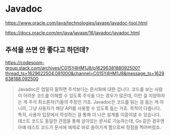 # Javadoc

<https://www.oracle.com/java/technologies/javase/javadoc-tool.html>

<https://docs.oracle.com/en/java/javase/16/javadoc/javadoc.html>

## 주석을 쓰면 안 좋다고 하던데?

<https://codesoom-group.slack.com/archives/C015Y4HM1J8/p1629638188092500?thread_ts=1629622504.081000&channel=C015Y4HM1J8&message_ts=1629638188.092500>

> Javadoc은 엄밀히 말하면 주석보다는 문서화에 대한 겁니다.
> 코드를 보는 사람이 어려운 코드를 이해할 수 있도록 주석을 다는 경우가 많은데,
> 이런 걸 지양하자는 게 주석 최소론자(?)들의 주장인 거죠.
> Javadoc은 코드를 읽는 걸 돕는 게 아니라,
> 그냥 사용자가 해당 API를 사용할 수 있도록 돕는 거죠.
> 목적이 다릅니다.
> 특히, 사용자 입장에서 작성하는 걸 통해 더 나은 설계를 이끌어낼 수 있습니다.
> 테스트 코드도 동일한 관점을 통해 살아있는 문서로 기능하는데,
> Go 같은 경우엔 아예 테스트 코드가 문서에 예제로 바로 들어가게 함으로써
> 정점을 찍어버렸죠.
